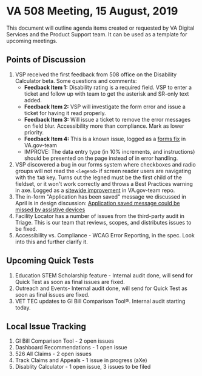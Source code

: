 # VA 508 Meeting, 15 August, 2019

This document will outline agenda items created or requested by VA Digital Services and the Product Support team. It can be used as a template for upcoming meetings.

## Points of Discussion

1. VSP received the first feedback from 508 office on the Disability Calculator beta. Some questions and comments:
   * **Feedback Item 1:** Disability rating is a required field. VSP to enter a ticket and follow up with team to get the asterisk and SR-only text added.
   * **Feedback Item 2:** VSP will investigate the form error and issue a ticket for having it read properly.
   * **Feedback Item 3:** Will issue a ticket to remove the error messages on field blur. Accessibility more than compliance. Mark as lower priority.
   * **Feedback Item 4:** This is a known issue, logged as a [forms fix](https://github.com/department-of-veterans-affairs/va.gov-team/issues/314) in VA.gov-team
   * IMPROVE: The data entry type \(in 10% increments, and instructions\) should be presented on the page instead of in error handling.
2. VSP discovered a bug in our forms system where checkboxes and radio groups will not read the `<legend>` if screen reader users are navigating with the `TAB` key. Turns out the legned must be the first child of the fieldset, or it won't work correctly and throws a Best Practices warning in axe. Logged as a [sitewide improvement](https://github.com/department-of-veterans-affairs/va.gov-team/issues/767) in VA.gov-team repo.
3. The in-form "Application has been saved" message we discussed in April is in design discussion: [Application saved message could be missed by assistive devices](https://github.com/department-of-veterans-affairs/va.gov-team/issues/182)
4. Facility Locator has a number of issues from the third-party audit in Triage. This is our team that reviews, scopes, and distributes issues to be fixed.
5. Accessibility vs. Compliance - WCAG Error Reporting, in the spec. Look into this and further clarify it. 

## Upcoming Quick Tests

1. Education STEM Scholarship feature - Internal audit done, will send for Quick Test as soon as final issues are fixed.
2. Outreach and Events- Internal audit done, will send for Quick Test as soon as final issues are fixed.
3. VET TEC updates to GI Bill Comparison Tool®. Internal audit starting today.

## Local Issue Tracking

1. GI Bill Comparison Tool - 2 open issues
2. Dashboard Recommendations - 1 open issue
3. 526 All Claims - 2 open issues
4. Track Claims and Appeals - 1 issue in progress \(aXe\)
5. Disablity Calculator - 1 open issue, 3 issues to be filed

